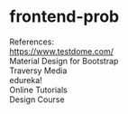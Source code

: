 # frontend-prob

References: <br />
https://www.testdome.com/<br />
Material Design for Bootstrap<br />
Traversy Media<br />
edureka!<br />
Online Tutorials<br />
Design Course<br />
